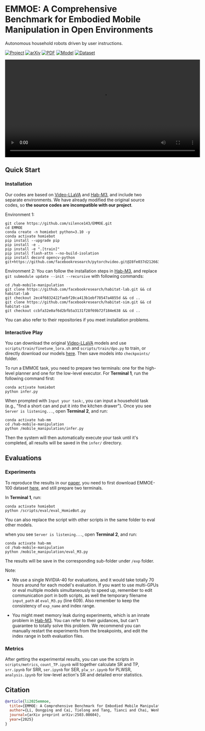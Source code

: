 # EMMOE: A Comprehensive Benchmark for Embodied Mobile Manipulation in Open Environments

Autonomous household robots driven by user instructions.

[![Project](https://img.shields.io/badge/Project-blue)](https://silence143.github.io/EMMOE)
[![arXiv](https://img.shields.io/badge/arXiv-b31b1b)](https://arxiv.org/abs/2503.08604)
[![PDF](https://img.shields.io/badge/Paper-lightgrey)](assets/EMMOE.pdf)
[![Model](https://img.shields.io/badge/Model-yellow?logo=huggingface)](https://huggingface.co/collections/Dongping-Li/emmoe-dataset-and-model-67c6b04da2b83b08ec273ef2)
[![Dataset](https://img.shields.io/badge/Dataset-yellow?logo=huggingface)](https://huggingface.co/datasets/Dongping-Li/EMMOE-100)

<!-- [![Demo](https://img.youtube.com/vi/wYnjsRY2SXs/0.jpg)](https://www.youtube.com/watch?v=wYnjsRY2SXs) -->

<video src="https://github.com/silence143/EMMOE/blob/main/assets/paper_demonstration.mp4?raw=true" controls width="640"></video>


## Quick Start

### Installation

Our codes are based on [Video-LLaVA](https://github.com/PKU-YuanGroup/Video-LLaVA/) and [Hab-M3](https://github.com/Jiayuan-Gu/hab-mobile-manipulation), and include two separate environments. We have already modified the original source codes, so **the source codes are incompatible with our project**.


Environment 1: 
```
git clone https://github.com/silence143/EMMOE.git
cd EMMOE
conda create -n homiebot python=3.10 -y
conda activate homiebot
pip install --upgrade pip
pip install -e .
pip install -e ".[train]"
pip install flash-attn --no-build-isolation
pip install decord opencv-python git+https://github.com/facebookresearch/pytorchvideo.git@28fe037d212663c6a24f373b94cc5d478c8c1a1d
```

Environment 2: 
You can follow the installation steps in [Hab-M3](https://github.com/Jiayuan-Gu/hab-mobile-manipulation), and replace ``git submodule update --init --recursive`` with following commands:
```
cd /hab-mobile-manipulation
git clone https://github.com/facebookresearch/habitat-lab.git && cd habitat-lab
git checkout 2ec4f6832422faebf20ca413b1ebf78547a4855d && cd ..
git clone https://github.com/facebookresearch/habitat-sim.git && cd habitat-sim
git checkout ccbfa32e0af6d2bfb5a3131f28f69b72f184e638 && cd ..
```
You can also refer to their repositories if you meet installation problems.


### Interactive Play

You can download the original [Video-LLaVA](https://github.com/PKU-YuanGroup/Video-LLaVA/) models and use `scripts/train/finetune_lora.sh` and `scripts/train/dpo.py` to train, or directly download our models [here](https://huggingface.co/collections/Dongping-Li/emmoe-dataset-and-model-67c6b04da2b83b08ec273ef2). Then save models into `checkpoints/` folder.

To run a EMMOE task, you need to prepare two terminals: one for the high-level planner and one for the low-level executor. For **Terminal 1**, run the following command first:
```
conda activate homiebot
python infer.py
```

When prompted with `Input your task:`, you can input a household task (e.g., "find a short can and put it into the kitchen drawer"). Once you see `Server is listening...`, open **Terminal 2**, and run:
```
conda activate hab-mm
cd /hab-mobile-manipulation
python /mobile_manipulation/infer.py
```
Then the system will then automatically execute your task until it's completed, all results will be saved in the `infer/` directory.

## Evaluations

### Experiments

To reproduce the results in our [paper](https://arxiv.org/abs/2503.08604), you need to first download EMMOE-100 dataset [here](https://huggingface.co/datasets/Dongping-Li/EMMOE-100), and still prepare two terminals.

In **Terminal 1**, run: 
```
conda activate homiebot
python /scripts/eval/eval_HomieBot.py
```
You can also replace the script with other scripts in the same folder to eval other models.


when you see `Server is listening...`, open **Terminal 2**, and run:
```
conda activate hab-mm
cd /hab-mobile-manipulation
python /mobile_manipulation/eval_M3.py
```
The results will be save in the corresponding sub-folder under `/exp` folder. 

Note: 
- We use a single NVIDIA-40 for evaluations, and it would take totally 70 hours around for each model's evaluation. If you want to use multi-GPUs or eval multiple models simultaneously to speed up, remember to edit communication port in both scripts, as well the temporary filename `input_path` at `eval_M3.py` (line 609). Also remember to keep the consistency of `exp_name` and index range.

- You might meet memory leak during experiments, which is an innate problem in [Hab-M3](https://github.com/Jiayuan-Gu/hab-mobile-manipulation). You can refer to their guidances, but can't guarantee to totally solve this problem. We recommend you can manually restart the experiments from the breakpoints, and edit the index range in both evaluation files.

### Metrics

After getting the experimental results, you can use the scripts in `scripts/metrics`, `count_TP.ipynb` will together calculate SR and TP, `srr.ipynb` for SRR, `ser.ipynb` for SER, `plw_sr.ipynb` for PLWSR, `analysis.ipynb` for low-level action's SR and detailed error statistics.


## Citation

```BibTeX
@article{li2025emmoe,
  title={EMMOE: A Comprehensive Benchmark for Embodied Mobile Manipulation in Open Environments},
  author={Li, Dongping and Cai, Tielong and Tang, Tianci and Chai, Wenhao and Driggs-Campbell, Katherine Rose and Wang, Gaoang},
  journal={arXiv preprint arXiv:2503.08604},
  year={2025}
}
```